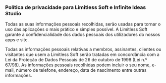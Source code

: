 <body id="page-top">

<script src="https://code.jquery.com/jquery-3.1.1.min.js" async></script>

<script>
      $('header').first().find('h1').text('Termos de Uso');
      $('.inner').first().css('display', 'none');
      $('#container').find('.tagline').first().text('Limitless Soft e Infinite Ideas Studio');
      
     setTimeout(function(){
             $('footer').css('display', 'blobk');
             $('footer').find('p').text('Limitless Soft - Termos de Uso');
             $('footer').find('a').each(function(){
                  $(this).remove();
             });
             $('footer').find('.creds').first().css('display', 'none');
      }, 100);
     
</script>

<h3>
    Política de privacidade para
    Limitless Soft e Infinite Ideas Studio
</h3>

<p>
    Todas as suas informações pessoais recolhidas, serão usadas para tornar o uso das aplicações o mais prático e simples possível.
    A Limitless Soft garante a confidencialidade dos dados pessoais dos utilizadores do nossos apps e site.
</p>
<p>
    Todas as informações pessoais relativas a membros, assinantes, clientes ou visitantes que usem a Limitless Soft serão tratadas em concordância com a Lei da Proteção de Dados Pessoais de 26 de outubro de 1998 (Lei n.º 67/98).
    As informações pessoais recolhidas podem incluir o seu nome, e-mail, número de telefone, endereço, data de nascimento entre outras informações.
</body>
